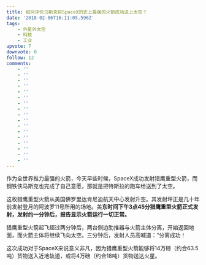 ```yaml
---
title: 如何评价马斯克将SpaceX的史上最强的火箭成功送上太空？
date: '2018-02-06T16:11:05.596Z'
tags:
    - 外星外太空
    - 科技
    - 工业
upvote: 7
downvote: 0
follow: 12
comments:
    - ''
    - ''
    - ''
    - ''
    - ''
    - ''
    - ''
    - ''
    - ''
    - ''
    - ''
    - ''
    - ''
    - ''
    - ''
    - ''
    - ''
---
```


作为全世界推力最强的火箭，今天早些时候，SpaceX成功发射猎鹰重型火箭，而钢铁侠马斯克也完成了自己意愿，那就是把特斯拉的跑车给送到了太空。

这枚猎鹰重型火箭从美国佛罗里达肯尼迪航天中心发射升空。其发射坪正是几十年前发射登月的阿波罗11号所用的场地。美**东时间下午3点45分猎鹰重型火箭正式发射，发射约一分钟后，报告显示火箭运行一切正常。**

猎鹰重型火箭起飞超过两分钟后，两台侧边助推器与火箭主体分离，开始返回地面，而火箭主体将继续飞向太空。三分钟后，发射人员高喊道：“分离成功！

这次成功对于SpaceX来说意义非凡，因为猎鹰重型火箭能够将14万磅（约合63.5吨）货物送入近地轨道，或将4万磅（约合18吨）货物送达火星。

[![马斯克疯狂！猎鹰重型火箭发射成功 跑车终上天](data:image/gif;base64,R0lGODlhAQABAIAAAP///wAAACH5BAEAAAAALAAAAAABAAEAAAICRAEAOw==)](http://img1.mydrivers.com/img/20180207/c44815853f764be7a6b3c7f3a1afb711.jpg)

[![马斯克疯狂！猎鹰重型火箭发射成功 跑车终上天](data:image/gif;base64,R0lGODlhAQABAIAAAP///wAAACH5BAEAAAAALAAAAAABAAEAAAICRAEAOw==)](http://img1.mydrivers.com/img/20180207/6dbca32aaea74cd294e103cc99c05f4c.jpg)

[![马斯克疯狂！猎鹰重型火箭发射成功 跑车终上天](data:image/gif;base64,R0lGODlhAQABAIAAAP///wAAACH5BAEAAAAALAAAAAABAAEAAAICRAEAOw==)](http://img1.mydrivers.com/img/20180207/ce7f25790484470ab948140f418f5e0b.jpg)

[![马斯克疯狂！猎鹰重型火箭发射成功 跑车终上天](data:image/gif;base64,R0lGODlhAQABAIAAAP///wAAACH5BAEAAAAALAAAAAABAAEAAAICRAEAOw==)](http://img1.mydrivers.com/img/20180207/4805c748d82b45a5b899d509a3f4d3dc.jpg)

[![马斯克疯狂！猎鹰重型火箭发射成功 跑车终上天](data:image/gif;base64,R0lGODlhAQABAIAAAP///wAAACH5BAEAAAAALAAAAAABAAEAAAICRAEAOw==)](http://img1.mydrivers.com/img/20180207/34e377567bea45cc9026dd01c7a56bff.jpg)

[![马斯克疯狂！猎鹰重型火箭发射成功 跑车终上天](data:image/gif;base64,R0lGODlhAQABAIAAAP///wAAACH5BAEAAAAALAAAAAABAAEAAAICRAEAOw==)](http://img1.mydrivers.com/img/20180207/b2e4547c2b064b4f9b68b746ee72d642.jpg)
